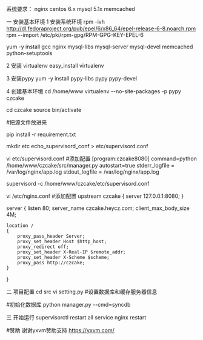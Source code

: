 系统要求：
nginx
centos 6.x
mysql 5.1x
memcached

一 安装基本环境
1 安装系统环境
rpm -ivh http://dl.fedoraproject.org/pub/epel/6/x86_64/epel-release-6-8.noarch.rpm
rpm --import /etc/pki/rpm-gpg/RPM-GPG-KEY-EPEL-6

yum -y install gcc nginx mysql-libs mysql-server mysql-devel memcached python-setuptools

2 安装 virtualenv
easy_install virtualenv

3 安装pypy
yum -y install pypy-libs pypy pypy-devel

4 创建基本环境
cd /home/www
virtualenv --no-site-packages -p pypy czcake

cd czcake
source bin/activate

#把源文件放进来

pip install -r requirement.txt

mkdir etc
echo_supervisord_conf > etc/supervisord.conf

vi etc/supervisord.conf
#添加配置
[program:czcake8080]
command=python /home/www/czcake/src/manager.py
autostart=true
stderr_logfile = /var/log/nginx/app.log
stdout_logfile = /var/log/nginx/app.log

supervisord -c /home/www/czcake/etc/supervisord.conf

vi /etc/nginx.conf
#添加配置
upstream czcake {
    server 127.0.0.1:8080;
}

server {
    listen       80;
    server_name czcake.heycz.com;
    client_max_body_size  4M;

    location /
    {
        proxy_pass_header Server;
        proxy_set_header Host $http_host;
        proxy_redirect off;
        proxy_set_header X-Real-IP $remote_addr;
        proxy_set_header X-Scheme $scheme;
        proxy_pass http://czcake;
    }
}

二 项目配置
cd src
vi setting.py
#设置数据库和缓存服务器信息

#初始化数据库
python manager.py --cmd=syncdb

三 开始运行
supervisorctl restart all
service nginx restart

#赞助
谢谢yxvm赞助支持 https://yxvm.com/
